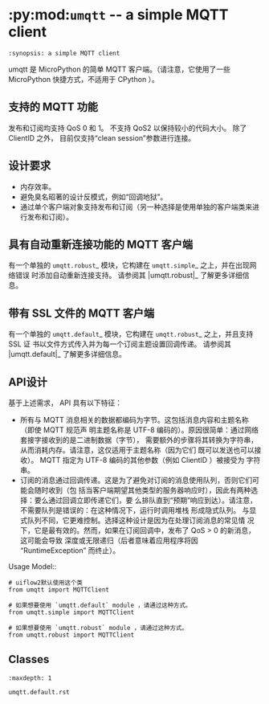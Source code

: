 # :py:mod:`umqtt` -- a simple MQTT client


<!-- .. py:module:: umqtt -->
    :synopsis: a simple MQTT client

<!-- .. include:: ../refs/software.umqtt.ref -->

umqtt 是 MicroPython 的简单 MQTT 客户端。（请注意，它使用了一些
MicroPython 快捷方式，不适用于 CPython ）。

## 支持的 MQTT 功能


发布和订阅均支持 QoS 0 和 1。 不支持 QoS2 以保持较小的代码大小。 除了 ClientID 之外，
目前仅支持“clean session”参数进行连接。

## 设计要求


- 内存效率。
- 避免臭名昭著的设计反模式，例如“回调地狱”。
- 通过单个客户端对象支持发布和订阅（另一种选择是使用单独的客户端类来进行发布和订阅）。

## 具有自动重新连接功能的 MQTT 客户端


有一个单独的 `umqtt.robust`_ 模块，它构建在 `umqtt.simple`_ 之上，并在出现网络错误
时添加自动重新连接支持。
请参阅其 |umqtt.robust|_ 了解更多详细信息。

## 带有 SSL 文件的 MQTT 客户端


有一个单独的 `umqtt.default`_ 模块，它构建在 `umqtt.robust`_ 之上，并且支持 SSL 证
书以文件方式传入并为每一个订阅主题设置回调传递。
请参阅其 |umqtt.default|_ 了解更多详细信息。

## API设计


基于上述需求， API 具有以下特征：

- 所有与 MQTT 消息相关的数据都编码为字节。这包括消息内容和主题名称（即使 MQTT 规范声
  明主题名称是 UTF-8 编码的）。原因很简单：通过网络套接字接收到的是二进制数据（字节），
  需要额外的步骤将其转换为字符串，从而消耗内存。请注意，这仅适用于主题名称（因为它们
  既可以发送也可以接收）。 MQTT 指定为 UTF-8 编码的其他参数（例如 ClientID ）被接受为
  字符串。
- 订阅的消息通过回调传递。这是为了避免对订阅的消息使用队列，否则它们可能会随时收到（包
  括当客户端期望其他类型的服务器响应时），因此有两种选择：要么通过回调立即传递它们，要
  么排队直到“预期”响应到达）。请注意，不需要队列是错误的：在这种情况下，运行时调用堆栈
  形成隐式队列。 与显式队列不同，它更难控制。选择这种设计是因为在处理订阅消息的常见情
  况下，它是最有效的。然而，如果在订阅回调中，发布了 QoS > 0 的新消息，这可能会导致
  深度或无限递归（后者意味着应用程序将因 “RuntimeException” 而终止）。

Usage Model::

    # uiflow2默认使用这个类
    from umqtt import MQTTClient

    # 如果想要使用 `umqtt.default` module ，请通过这种方式。
    from umqtt.simple import MQTTClient

    # 如果想要使用 `umqtt.robust` module ，请通过这种方式。
    from umqtt.robust import MQTTClient

## Classes


<!-- .. toctree:: -->
    :maxdepth: 1

    umqtt.default.rst
